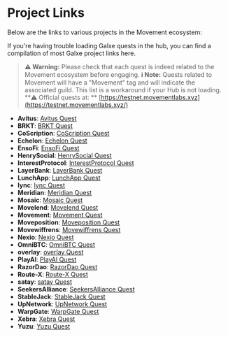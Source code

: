 # Project Links

Below are the links to various projects in the Movement ecosystem:

If you're having trouble loading Galxe quests in the hub, you can find a compilation of most Galxe project links here.

> **⚠️ Warning:** Please check that each quest is indeed related to the Movement ecosystem before engaging.
> **ℹ️ Note:** Quests related to Movement will have a "Movement" tag and will indicate the associated guild. This list is a workaround if your Hub is not loading.
> **⚠️ Official quests at: ** [https://testnet.movementlabs.xyz](https://testnet.movementlabs.xyz/)

- **Avitus**: [Avitus Quest](https://app.galxe.com/quest/Avitus)
- **BRKT**: [BRKT Quest](https://app.galxe.com/quest/BRKT)
- **CoScription**: [CoScription Quest](https://app.galxe.com/quest/CoScription)
- **Echelon**: [Echelon Quest](https://app.galxe.com/quest/Echelon)
- **EnsoFi**: [EnsoFi Quest](https://app.galxe.com/quest/EnsoFi)
- **HenrySocial**: [HenrySocial Quest](https://app.galxe.com/quest/HenrySocial)
- **InterestProtocol**: [InterestProtocol Quest](https://app.galxe.com/quest/InterestProtocol)
- **LayerBank**: [LayerBank Quest](https://app.galxe.com/quest/LayerBank)
- **LunchApp**: [LunchApp Quest](https://app.galxe.com/quest/LunchApp)
- **lync**: [lync Quest](https://app.galxe.com/quest/lync)
- **Meridian**: [Meridian Quest](https://app.galxe.com/quest/Meridian)
- **Mosaic**: [Mosaic Quest](https://app.galxe.com/quest/Mosaic)
- **Movelend**: [Movelend Quest](https://app.galxe.com/quest/Movelend)
- **Movement**: [Movement Quest](https://app.galxe.com/quest/Movement)
- **Moveposition**: [Moveposition Quest](https://app.galxe.com/quest/Moveposition)
- **Movewiffrens**: [Movewiffrens Quest](https://app.galxe.com/quest/Movewiffrens)
- **Nexio**: [Nexio Quest](https://app.galxe.com/quest/Nexio)
- **OmniBTC**: [OmniBTC Quest](https://app.galxe.com/quest/OmniBTC)
- **overlay**: [overlay Quest](https://app.galxe.com/quest/overlay)
- **PlayAI**: [PlayAI Quest](https://app.galxe.com/quest/PlayAI)
- **RazorDao**: [RazorDao Quest](https://app.galxe.com/quest/RazorDao)
- **Route-X**: [Route-X Quest](https://app.galxe.com/quest/Route-X)
- **satay**: [satay Quest](https://app.galxe.com/quest/satay)
- **SeekersAlliance**: [SeekersAlliance Quest](https://app.galxe.com/quest/SeekersAlliance)
- **StableJack**: [StableJack Quest](https://app.galxe.com/quest/StableJack)
- **UpNetwork**: [UpNetwork Quest](https://app.galxe.com/quest/UpNetwork)
- **WarpGate**: [WarpGate Quest](https://app.galxe.com/quest/WarpGate)
- **Xebra**: [Xebra Quest](https://app.galxe.com/quest/Xebra)
- **Yuzu**: [Yuzu Quest](https://app.galxe.com/quest/Yuzu)
